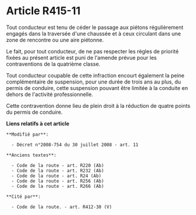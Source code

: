 # Article R415-11

Tout conducteur est tenu de céder le passage aux         piétons régulièrement engagés dans la traversée d'une chaussée et à
ceux circulant dans une zone de rencontre ou une aire piétonne. 

Le fait, pour tout conducteur, de ne pas respecter les règles de priorité fixées au présent article est puni de l'amende
prévue pour les contraventions de la quatrième classe. 

Tout conducteur coupable de cette infraction encourt également la peine complémentaire de suspension, pour une durée de trois
ans au plus, du permis de conduire, cette suspension pouvant être limitée à la conduite en dehors de l'activité
professionnelle. 

Cette contravention donne lieu de plein droit à la réduction de quatre points du permis de conduire.

**Liens relatifs à cet article**

	**Modifié par**:

	  - Décret n°2008-754 du 30 juillet 2008 - art. 11

	**Anciens textes**:

	  - Code de la route - art. R220 (Ab)
	  - Code de la route - art. R232 (Ab)
	  - Code de la route - art. R24 (Ab)
	  - Code de la route - art. R256 (Ab)
	  - Code de la route - art. R266 (Ab)

	**Cité par**:

	  - Code de la route. - art. R412-30 (V)
